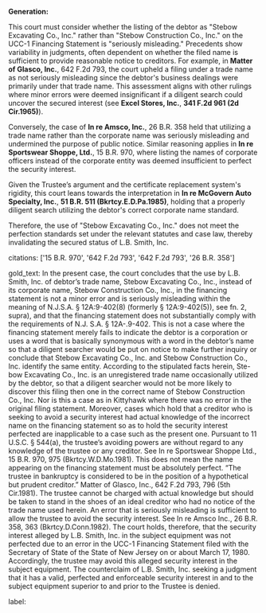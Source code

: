 **Generation:**

This court must consider whether the listing of the debtor as "Stebow Excavating Co., Inc." rather than "Stebow Construction Co., Inc." on the UCC-1 Financing Statement is "seriously misleading." Precedents show variability in judgments, often dependent on whether the filed name is sufficient to provide reasonable notice to creditors. For example, in **Matter of Glasco, Inc.**, 642 F.2d 793, the court upheld a filing under a trade name as not seriously misleading since the debtor's business dealings were primarily under that trade name. This assessment aligns with other rulings where minor errors were deemed insignificant if a diligent search could uncover the secured interest (see **Excel Stores, Inc.**, **341 F.2d 961 (2d Cir.1965)**).

Conversely, the case of **In re Amsco, Inc.**, 26 B.R. 358 held that utilizing a trade name rather than the corporate name was seriously misleading and undermined the purpose of public notice. Similar reasoning applies in **In re Sportswear Shoppe, Ltd.**, 15 B.R. 970, where listing the names of corporate officers instead of the corporate entity was deemed insufficient to perfect the security interest.

Given the Trustee’s argument and the certificate replacement system's rigidity, this court leans towards the interpretation in **In re McGovern Auto Specialty, Inc.**, **51 B.R. 511 (Bkrtcy.E.D.Pa.1985)**, holding that a properly diligent search utilizing the debtor's correct corporate name standard. 

Therefore, the use of "Stebow Excavating Co., Inc." does not meet the perfection standards set under the relevant statutes and case law, thereby invalidating the secured status of L.B. Smith, Inc.

citations: ['15 B.R. 970', '642 F.2d 793', '642 F.2d 793', '26 B.R. 358']

gold_text: In the present case, the court concludes that the use by L.B. Smith, Inc. of debtor’s trade name, Stebow Excavating Co., Inc., instead of its corporate name, Stebow Construction Co., Inc., in the financing statement is not a minor error and is seriously misleading within the meaning of N.J.S.A. § 12A:9-402(8) (formerly § 12A:9-402(5)), see fn. 2, supra), and that the financing statement does not substantially comply with the requirements of N.J. S.A. § 12A-.9-402. This is not a case where the financing statement merely fails to indicate the debtor is a corporation or uses a word that is basically synonymous with a word in the debtor’s name so that a diligent searcher would be put on notice to make further inquiry or conclude that Stebow Excavating Co., Inc. and Stebow Construction Co., Inc. identify the same entity. According to the stipulated facts herein, Ste-bow Excavating Co., Inc. is an unregistered trade name occasionally utilized by the debtor, so that a diligent searcher would not be more likely to discover this filing then one in the correct name of Stebow Construction Co., Inc. Nor is this a case as in Kittyhawk where there was no error in the original filing statement. Moreover, cases which hold that a creditor who is seeking to avoid a security interest had actual knowledge of the incorrect name on the financing statement so as to hold the security interest perfected are inapplicable to a case such as the present one. Pursuant to 11 U.S.C. § 544(a), the trustee’s avoiding powers are without regard to any knowledge of the trustee or any creditor. See In re Sportswear Shoppe Ltd., 15 B.R. 970, 975 (Bkrtcy.W.D.Mo.1981). This does not mean the name appearing on the financing statement must be absolutely perfect. “The trustee in bankruptcy is considered to be in the position of a hypothetical but prudent creditor.” Matter of Glasco, Inc., 642 F.2d 793, 796 (5th Cir.1981). The trustee cannot be charged with actual knowledge but should be taken to stand in the shoes of an ideal creditor who had no notice of the trade name used herein. An error that is seriously misleading is sufficient to allow the trustee to avoid the security interest. See In re Amsco Inc., 26 B.R. 358, 363 (Bkrtcy.D.Conn.1982). The court holds, therefore, that the security interest alleged by L.B. Smith, Inc. in the subject equipment was not perfected due to an error in the UCC-1 Financing Statement filed with the Secretary of State of the State of New Jersey on or about March 17, 1980. Accordingly, the trustee may avoid this alleged security interest in the subject equipment. The counterclaim of L.B. Smith, Inc. seeking a judgment that it has a valid, perfected and enforceable security interest in and to the subject equipment superior to and prior to the Trustee is denied.

label: 